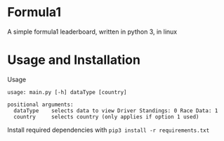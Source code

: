 # Formula1
A simple formula1 leaderboard, written in python 3, in linux


# Usage and Installation
Usage
```
usage: main.py [-h] dataType [country]

positional arguments:
  dataType    selects data to view Driver Standings: 0 Race Data: 1
  country     selects country (only applies if option 1 used)
```

Install required dependencies with
`pip3 install -r requirements.txt`
